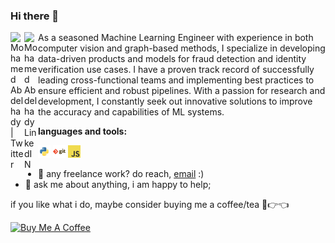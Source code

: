 ### Hi there 👋

<a href="https://twitter.com/adelizer0">
  <img align="left" alt="Mohamed Abdelhady | Twitter" width="22px" src="https://raw.githubusercontent.com/peterthehan/peterthehan/master/assets/twitter.svg" />
</a>
<a href="https://www.linkedin.com/in/maabdelhady/">
  <img align="left" alt="Mohamed Abdelhady LinkedIN" width="22px" src="https://raw.githubusercontent.com/peterthehan/peterthehan/master/assets/linkedin.svg" />
</a>

As a seasoned Machine Learning Engineer with experience in both computer vision and graph-based methods, I specialize in developing data-driven products and models for fraud detection and identity verification use cases. I have a proven track record of successfully leading cross-functional teams and implementing best practices to ensure efficient and robust pipelines. With a passion for research and development, I constantly seek out innovative solutions to improve the accuracy and capabilities of ML systems.

**languages and tools:**  


<code><img height="20" src="https://raw.githubusercontent.com/github/explore/80688e429a7d4ef2fca1e82350fe8e3517d3494d/topics/python/python.png"></code>
<code><img height="20" src="https://raw.githubusercontent.com/github/explore/80688e429a7d4ef2fca1e82350fe8e3517d3494d/topics/git/git.png"></code>
<code><img height="20" src="https://raw.githubusercontent.com/github/explore/80688e429a7d4ef2fca1e82350fe8e3517d3494d/topics/javascript/javascript.png"></code>

- 💼 any freelance work? do reach, [email](mailto:m.adel.abdelhady@gmail.com) :)
- 💬 ask me about anything, i am happy to help;


if you like what i do, maybe consider buying me a coffee/tea 🥺👉👈

<a href="https://www.buymeacoffee.com/madelabdelhady" target="_blank"><img src="https://cdn.buymeacoffee.com/buttons/v2/default-red.png" alt="Buy Me A Coffee" width="150" ></a>

<!--
**adelizer/adelizer** is a ✨ _special_ ✨ repository because its `README.md` (this file) appears on your GitHub profile.

Here are some ideas to get you started:

- 🔭 I’m currently working on ...
- 🌱 I’m currently learning ...
- 👯 I’m looking to collaborate on ...
- 🤔 I’m looking for help with ...
- 💬 Ask me about ...
- 📫 How to reach me: ...
- 😄 Pronouns: ...
- ⚡ Fun fact: ...
-->

